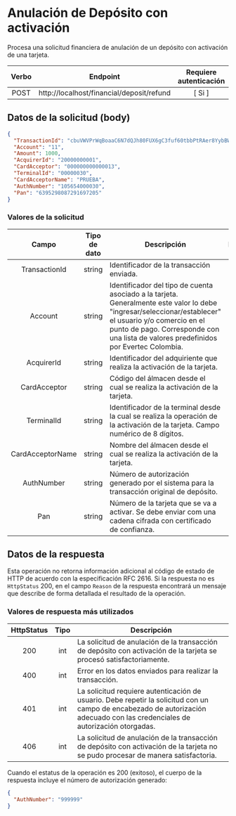 # Anulación de Depósito con activación

Procesa una solicitud financiera de anulación de un depósito con activación de una tarjeta.

| Verbo | Endpoint                                      | Requiere autenticación |
| :---: | --------------------------------------------- | :--------------------: |
| POST  | http://localhost/financial/deposit/refund     |          [ Si ]        |


## Datos de la solicitud (body)

```json
{
  "TransactionId": "cbuVWVPrWqBoaaC6N7dQJh80FUX6gC3fuf60tbbPtRAer8YybBWK8zk6WZ6ZgSvz",
  "Account": "11",
  "Amount": 1000,
  "AcquirerId": "20000000001",
  "CardAcceptor": "000000000000013",
  "TerminalId": "00000030",
  "CardAcceptorName": "PRUEBA",
  "AuthNumber": "105654000030",
  "Pan": "6395298087291697205"
}
```

### Valores de la solicitud

Campo | Tipo de dato| Descripción | Requerido
:---: | :--------:| ------------ | :-----:
TransactionId | string |Identificador de la transacción enviada.| [Si]
Account | string | Identificador del tipo de cuenta asociado a la tarjeta. Generalmente este valor lo debe "ingresar/seleccionar/establecer" el usuario y/o comercio en el punto de pago. Corresponde con una lista de valores predefinidos por Evertec Colombia. | [ Si ]
AcquirerId | string | Identificador del adquiriente que realiza la activación de la tarjeta. | [ Si ]
CardAcceptor | string | Código del álmacen desde el cual se realiza la activación de la tarjeta. | [ Si ]
TerminalId | string | Identificador de la terminal desde la cual se realiza la operación de la activación de la tarjeta. Campo numérico de 8 dígitos. | [ Si ]
CardAcceptorName | string | Nombre del álmacen desde el cual se realiza la activación de la tarjeta. | [ Si ]
AuthNumber | string | Número de autorización generado por el sistema para la transacción original de depósito. | [ Si ]
Pan | string | Número de la tarjeta que se va a activar. Se debe enviar com una cadena cifrada con certificado de confianza. | [ Si ]

## Datos de la respuesta
Esta operación no retorna información adicional al código de estado de HTTP de acuerdo con la especificación RFC 2616. Si la respuesta no es `HttpStatus` 200, en el campo `Reason` de la respuesta encontrará un mensaje que describe de forma detallada el resultado de la operación.

### Valores de respuesta más utilizados

HttpStatus | Tipo | Descripción
:---: | :--------: | ------------
200 | int | La solicitud de anulación de la transacción de depósito con activación de la tarjeta se procesó satisfactoriamente.
400 | int | Error en los datos enviados para realizar la transacción.
401 | int | La solicitud requiere autenticación de usuario. Debe repetir la solicitud con un campo de encabezado de autorización adecuado con las credenciales de autorización otorgadas.
406 | int | La solicitud de anulación de la transacción de depósito con activación de la tarjeta no se pudo procesar de manera satisfactoria.

Cuando el estatus de la operación es 200 (exitoso), el cuerpo de la respuesta incluye el número de autorización generado:

```json
{
  "AuthNumber": "999999"
}
```
